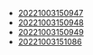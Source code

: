 - [20221003150947](/zet/20221003150947/README.md)
- [20221003150948](/zet/20221003150948/README.md)
- [20221003150949](/zet/20221003150949/README.md)
- [20221003151086](/zet/20221003151086/README.md)
